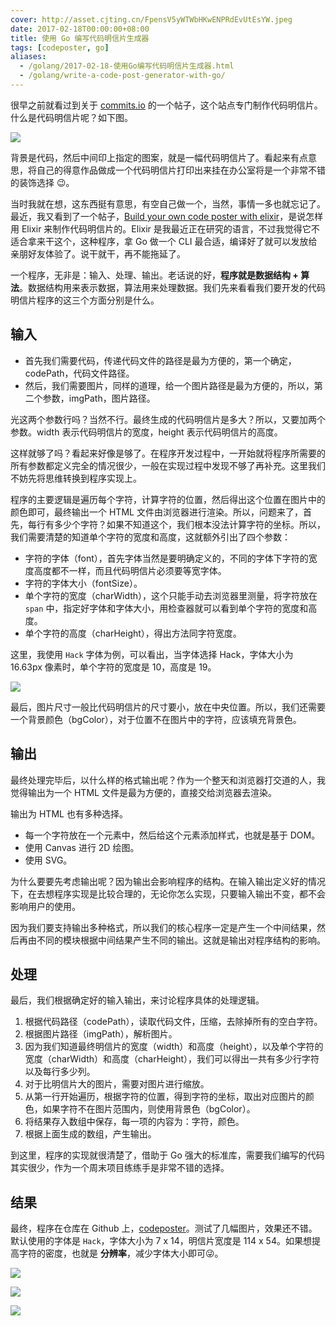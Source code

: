 ```yaml
---
cover: http://asset.cjting.cn/FpensV5yWTWbHKwENPRdEvUtEsYW.jpeg
date: 2017-02-18T00:00:00+08:00
title: 使用 Go 编写代码明信片生成器
tags: [codeposter, go]
aliases:
  - /golang/2017-02-18-使用Go编写代码明信片生成器.html
  - /golang/write-a-code-post-generator-with-go/
---
```

很早之前就看过到关于 [commits.io](http://commits.io) 的一个帖子，这个站点专门制作代码明信片。什么是代码明信片呢？如下图。

![](http://asset.cjting.cn/007FEWc7ly1g1f3o6zdtwj30sj0ee45m.jpg)

<!--more-->

背景是代码，然后中间印上指定的图案，就是一幅代码明信片了。看起来有点意思，将自己的得意作品做成一个代码明信片打印出来挂在办公室将是一个非常不错的装饰选择 😉。

当时我就在想，这东西挺有意思，有空自己做一个，当然，事情一多也就忘记了。最近，我又看到了一个帖子，[Build your own code poster with elixir](http://www.east5th.co/blog/2017/02/13/build-your-own-code-poster-with-elixir/)，是说怎样用 Elixir 来制作代码明信片的。Elixir 是我最近正在研究的语言，不过我觉得它不适合拿来干这个，这种程序，拿 Go 做一个 CLI 最合适，编译好了就可以发放给亲朋好友体验了。说干就干，再不能拖延了。

一个程序，无非是：输入、处理、输出。老话说的好，**程序就是数据结构 + 算法**。数据结构用来表示数据，算法用来处理数据。我们先来看看我们要开发的代码明信片程序的这三个方面分别是什么。

## 输入

- 首先我们需要代码，传递代码文件的路径是最为方便的，第一个确定，codePath，代码文件路径。
- 然后，我们需要图片，同样的道理，给一个图片路径是最为方便的，所以，第二个参数，imgPath，图片路径。

光这两个参数行吗？当然不行。最终生成的代码明信片是多大？所以，又要加两个参数。width 表示代码明信片的宽度，height 表示代码明信片的高度。

这样就够了吗？看起来好像是够了。在程序开发过程中，一开始就将程序所需要的所有参数都定义完全的情况很少，一般在实现过程中发现不够了再补充。这里我们不妨先将思维转换到程序实现上。

程序的主要逻辑是遍历每个字符，计算字符的位置，然后得出这个位置在图片中的颜色即可，最终输出一个 HTML 文件由浏览器进行渲染。所以，问题来了，首先，每行有多少个字符？如果不知道这个，我们根本没法计算字符的坐标。所以，我们需要清楚的知道单个字符的宽度和高度，这就额外引出了四个参数：

- 字符的字体（font），首先字体当然是要明确定义的，不同的字体下字符的宽度高度都不一样，而且代码明信片必须要等宽字体。
- 字符的字体大小（fontSize）。
- 单个字符的宽度（charWidth），这个只能手动去浏览器里测量，将字符放在 `span` 中，指定好字体和字体大小，用检查器就可以看到单个字符的宽度和高度。
- 单个字符的高度（charHeight），得出方法同字符宽度。

这里，我使用 `Hack` 字体为例，可以看出，当字体选择 Hack，字体大小为 16.63px 像素时，单个字符的宽度是 10，高度是 19。

![](http://asset.cjting.cn/007FEWc7ly1g1f3oef7bsj30mn0fgab6.jpg)

最后，图片尺寸一般比代码明信片的尺寸要小，放在中央位置。所以，我们还需要一个背景颜色（bgColor），对于位置不在图片中的字符，应该填充背景色。

## 输出

最终处理完毕后，以什么样的格式输出呢？作为一个整天和浏览器打交道的人，我觉得输出为一个 HTML 文件是最为方便的，直接交给浏览器去渲染。

输出为 HTML 也有多种选择。

- 每一个字符放在一个元素中，然后给这个元素添加样式，也就是基于 DOM。
- 使用 Canvas 进行 2D 绘图。
- 使用 SVG。

为什么要要先考虑输出呢？因为输出会影响程序的结构。在输入输出定义好的情况下，在去想程序实现是比较合理的，无论你怎么实现，只要输入输出不变，都不会影响用户的使用。

因为我们要支持输出多种格式，所以我们的核心程序一定是产生一个中间结果，然后再由不同的模块根据中间结果产生不同的输出。这就是输出对程序结构的影响。

## 处理

最后，我们根据确定好的输入输出，来讨论程序具体的处理逻辑。

1. 根据代码路径（codePath），读取代码文件，压缩，去除掉所有的空白字符。
2. 根据图片路径（imgPath），解析图片。
3. 因为我们知道最终明信片的宽度（width）和高度（height），以及单个字符的宽度（charWidth）和高度（charHeight），我们可以得出一共有多少行字符以及每行多少列。
4. 对于比明信片大的图片，需要对图片进行缩放。
5. 从第一行开始遍历，根据字符的位置，得到字符的坐标，取出对应图片的颜色，如果字符不在图片范围内，则使用背景色（bgColor）。
6. 将结果存入数组中保存，每一项的内容为：字符，颜色。
7. 根据上面生成的数组，产生输出。

到这里，程序的实现就很清楚了，借助于 Go 强大的标准库，需要我们编写的代码其实很少，作为一个周末项目练练手是非常不错的选择。

## 结果

最终，程序在仓库在 Github 上，[codeposter](http://github.com/cj1128/codeposter)。测试了几幅图片，效果还不错。默认使用的字体是 `Hack`，字体大小为 7 x 14，明信片宽度是 114 x 54。如果想提高字符的密度，也就是 **分辨率**，减少字体大小即可😜。

![](http://asset.cjting.cn/007FEWc7ly1g1f3oqy7ldj30m80l4n55.jpg)

![](http://asset.cjting.cn/007FEWc7ly1g1f3ox5d2gj30m70l37ce.jpg)

![](http://asset.cjting.cn/007FEWc7ly1g1f3p3nf61j30m70l3wmc.jpg)


